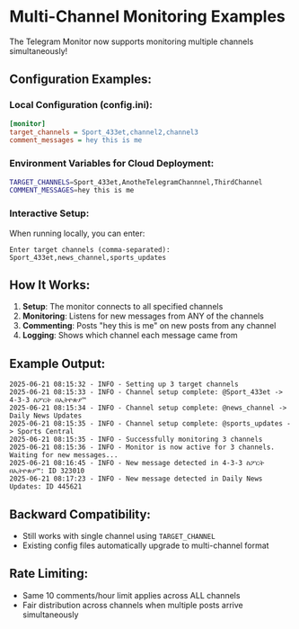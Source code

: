 # Multi-Channel Monitoring Examples

The Telegram Monitor now supports monitoring multiple channels simultaneously!

## Configuration Examples:

### Local Configuration (config.ini):
```ini
[monitor]
target_channels = Sport_433et,channel2,channel3
comment_messages = hey this is me
```

### Environment Variables for Cloud Deployment:
```bash
TARGET_CHANNELS=Sport_433et,AnotheTelegramChannnel,ThirdChannel
COMMENT_MESSAGES=hey this is me
```

### Interactive Setup:
When running locally, you can enter:
```
Enter target channels (comma-separated): Sport_433et,news_channel,sports_updates
```

## How It Works:

1. **Setup**: The monitor connects to all specified channels
2. **Monitoring**: Listens for new messages from ANY of the channels
3. **Commenting**: Posts "hey this is me" on new posts from any channel
4. **Logging**: Shows which channel each message came from

## Example Output:
```
2025-06-21 08:15:32 - INFO - Setting up 3 target channels
2025-06-21 08:15:33 - INFO - Channel setup complete: @Sport_433et -> 4-3-3 ስፖርት በኢትዮጵያ™
2025-06-21 08:15:34 - INFO - Channel setup complete: @news_channel -> Daily News Updates
2025-06-21 08:15:35 - INFO - Channel setup complete: @sports_updates -> Sports Central
2025-06-21 08:15:35 - INFO - Successfully monitoring 3 channels
2025-06-21 08:15:36 - INFO - Monitor is now active for 3 channels. Waiting for new messages...
2025-06-21 08:16:45 - INFO - New message detected in 4-3-3 ስፖርት በኢትዮጵያ™: ID 323010
2025-06-21 08:17:23 - INFO - New message detected in Daily News Updates: ID 445621
```

## Backward Compatibility:
- Still works with single channel using `TARGET_CHANNEL`
- Existing config files automatically upgrade to multi-channel format

## Rate Limiting:
- Same 10 comments/hour limit applies across ALL channels
- Fair distribution across channels when multiple posts arrive simultaneously